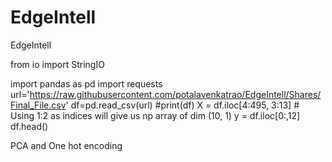 # EdgeIntell
EdgeIntell


from io import StringIO

import pandas as pd
import requests
url='https://raw.githubusercontent.com/potalavenkatrao/EdgeIntell/Shares/Final_File.csv'
df=pd.read_csv(url)
#print(df)
X = df.iloc[4:495, 3:13]   # Using 1:2 as indices will give us np array of dim (10, 1)
y = df.iloc[0:,12]
df.head()


PCA and One hot encoding
